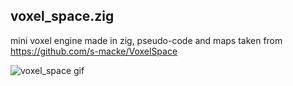 ## voxel_space.zig

mini voxel engine made in zig, pseudo-code and maps taken from https://github.com/s-macke/VoxelSpace

![voxel_space gif](voxel_space.gif)
